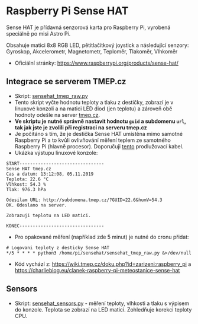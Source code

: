 # Raspberry Pi Sense HAT

Sense HAT je přídavná senzorová karta pro Raspberry Pi, vyrobená speciálně po misi Astro Pi.

Obsahuje matici 8x8 RGB LED, pětitlačítkový joystick a následující senzory: Gyroskop, Akcelerometr, Magnetometr, Teploměr, Tlakoměr, Vlhkoměr

* Oficiální stránky: https://www.raspberrypi.org/products/sense-hat/

Integrace se serverem TMEP.cz
----
- Skript: [sensehat_tmep_raw.py](sensehat_tmep_raw.py)
- Tento skript vyčte hodnotu teploty a tlaku z destičky, zobrazí je v linuxové konzoli a na matici LED diod (jen teplotu) a zároveň obě hodnoty odešle na server [tmep.cz](https://www.tmep.cz).
- **Ve skriptu je nutné správně nastavit hodnotu ```guid``` a subdomenu ```url```, tak jak jste je zvolili při registraci na serveru tmep.cz**
- Je počítáno s tím, že je destička Sense HAT umístěna mimo samotné Raspberry Pi a to kvůli ovlivňování měření teplem ze samotného Raspberry Pi (hlavně procesor). Doporučuji [tento](https://rpishop.cz/propojky/424-397-gpio-40-zilovy-duhovy-plochy-kabel-male-female.html#/116-delka-200mm) prodlužovací kabel. 
- Ukázka výstupu linuxové konzole:
```
START--------------------------------
Sense HAT tmep.cz
Cas a datum: 13:12:08, 05.11.2019
Teplota: 22.6 °C
Vlhkost: 54.3 %
Tlak: 976.3 hPa

Odesilam URL: http://subdomena.tmep.cz/?GUID=22.6&humV=54.3
OK. Odeslano na server.

Zobrazuji teplotu na LED matici.

KONEC--------------------------------
```
- Pro opakované měření (například zde 5 minut) je nutné do cronu přidat:
```
# Logovani teploty z desticky Sense HAT
*/5 * * * * python3 /home/pi/sensehat/sensehat_tmep_raw.py &>/dev/null
```
- Kód vychází z: https://wiki.tmep.cz/doku.php?id=zarizeni:raspberry_pi a https://charlieblog.eu/clanek-raspberry-pi-meteostanice-sense-hat

Sensors
----
- Skript: [sensehat_sensors.py](sensehat_sensors.py) - měření teploty, vlhkosti a tlaku s výpisem do konzole. Teplota se zobrazí na LED matici. Zohledňuje korekci teploty CPU.
